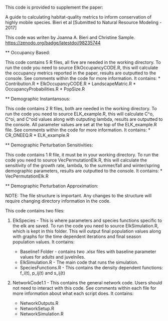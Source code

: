 This code is provided to supplement the paper:

A guide to calculating habitat-quality metrics to inform conservation of highly mobile species. Bieri et al [Submitted to Natural Resource Modeling - 2017]

This code was writen by Joanna A. Bieri and Christine Sample.
https://zenodo.org/badge/latestdoi/98235744


** Occupancy Based:

This code contains 5 R files, all five are needed in the working directory. To run the code you need to source ElkOccupancyCODE.R, this will calculate the occupancy metrics reported in the paper, results are outputted to the console. See comments within the code for more information. It contains:
	* Contribution.R
	* ElkOccupancyCODE.R
	* LandscapeMatric.R
	* OccupancyProbabilities.R
	* PopSize.R



** Demographic Instantansous:

This code contains 2 R files, both are needed in the working directory. To run the code you need to source ELK_example.R, this will calculate C^o, C^oi, and C^oid values along with outputing lambda, results are outputted to the console. All parameter values are set at the top of the ELK_example.R file. See comments within the code for more information. It contains:
	* CR_ONEEQ.R
	* ELK_example.R



** Demographic Perturbation Sensitivities:

This code contains 1 R file, it must be in your working directory. To run the code you need to source VecPermutationElk.R, this will calculate the sensitivity of the growth rate, lambda, to the summer/fall and winter/spring demographic parameters, results are outputted to the console. It contains:
	* VecPermutationElk.R


** Demographic Perturbation Approximation:

NOTE: The file structure is important. Any changes to the structure will require changing directory information in the code.

This code contains two files:

1. ElkSpecies - This is where parameters and species functions specific to the elk are saved. To run the code you need to source ElkSimulation.R, which is kept in this folder. This will output final population values along with graphs for the time dependent iterations and final season population values. It contains:
	* Baseline1 Folder - contains two .xlsx files with baseline parameter values for adults and juvelniles.
	* ElkSimulation.R - The main code that runs the simulation.
	* SpeciesFunctions.R - This contains the density dependent functions: f_i(t), p_ij(t) and s_ij(t)


2. NetworkCode1.1 - This contains the general network code. Users should not need to interact with this code. See comments within each file for more information about what each script does. It contains:
	* NetworkOutputs.R
	* NetworkSetup.R
	* NetworkSimulation.R
